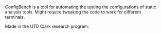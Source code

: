 ConfigBench is a tool for automating the testing the configurations of static analysis tools. Might require tweaking the code to work for different terminals.

Made in the UTD Clark research program.
